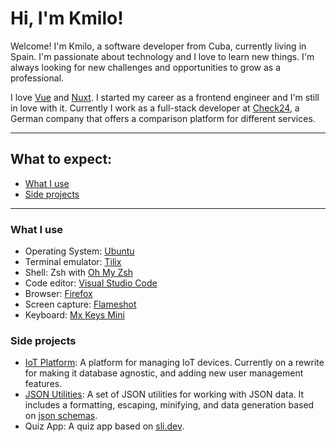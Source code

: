 <!-- omit in toc -->
# Hi, I'm Kmilo!

Welcome! I'm Kmilo, a software developer from Cuba, currently living in Spain. I'm passionate about technology and I love to learn new things. I'm always looking for new challenges and opportunities to grow as a professional.

I love [Vue](https://vuejs.org) and [Nuxt](https://nuxtjs.org). I started my career as a frontend engineer and I'm still in love with it. Currently I work as a full-stack developer at [Check24](https://www.check24.es/), a German company that offers a comparison platform for different services.

---
<!-- omit in toc -->
## What to expect: 

- [What I use](#what-i-use)
- [Side projects](#side-projects)

---

### What I use

- Operating System: [Ubuntu](https://ubuntu.com/)
- Terminal emulator: [Tilix](https://gnunn1.github.io/tilix-web/)
- Shell: Zsh with [Oh My Zsh](https://ohmyz.sh/)
- Code editor: [Visual Studio Code](https://code.visualstudio.com/)
- Browser: [Firefox](https://www.mozilla.org/en-US/firefox/new/)
- Screen capture: [Flameshot](https://flameshot.org/)
- Keyboard: [Mx Keys Mini](https://www.logitech.com/en-us/products/keyboards/mx-keys-mini.920-010475.html)

### Side projects

- [IoT Platform](https://github.com/kmilogp8496/iot-platform): A platform for managing IoT devices. Currently on a rewrite for making it database agnostic, and adding new user management features.
- [JSON Utilities](https://json.kmilo.dev/): A set of JSON utilities for working with JSON data. It includes a formatting, escaping, minifying, and data generation based on [json schemas](https://json-schema.org/).
- Quiz App: A quiz app based on [sli.dev](https://sli.dev).
